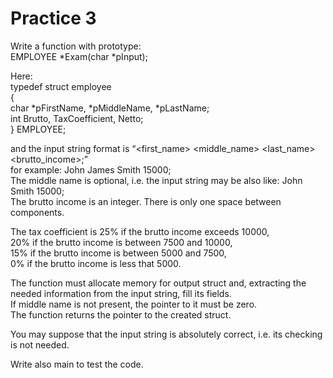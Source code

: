 # Practice 3  
Write a function with prototype:  
EMPLOYEE *Exam(char *pInput);  
 
Here:  
typedef struct employee  
{  
char *pFirstName, *pMiddleName, *pLastName;  
int Brutto, TaxCoefficient, Netto;  
} EMPLOYEE;  
 
and the input string format is “<first_name> <middle_name> <last_name> <brutto_income>;”  
for example:   John James Smith 15000;  
The middle name is optional, i.e. the input string may be also like:   John Smith 15000;  
The brutto income is an integer. There is only one space between components.  
 
The tax coefficient is 25% if the brutto income exceeds 10000,  
20% if the brutto income is between 7500 and 10000,  
15% if the brutto income is between 5000 and 7500,  
0% if the brutto income is less that 5000.  
 
The function must allocate memory for output struct and, extracting the needed information from the input string, fill its fields.  
If middle name is not present, the pointer to it must be zero.  
The function returns the pointer to the created struct.  
 
You may suppose that the input string is absolutely correct, i.e. its checking is not needed.  
 
Write also main to test the code.  
